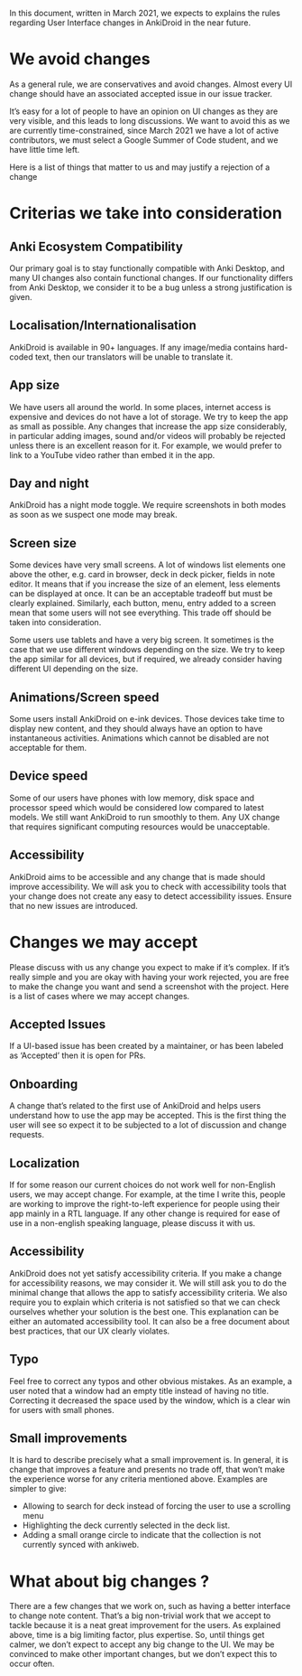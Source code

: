 In this document, written in March 2021, we expects to explains the rules regarding User Interface changes in AnkiDroid in the near future.

# We avoid changes
As a general rule, we are conservatives and avoid changes. Almost every UI change should have an associated accepted issue in our issue tracker.

It’s easy for a lot of people to have an opinion on UI changes as they are very visible, and this leads to long discussions. We want to avoid this as we are currently time-constrained, since March 2021 we have a lot of active contributors, we must select a Google Summer of Code student, and we have little time left.

Here is a list of things that matter to us and may justify a rejection of a change

# Criterias we take into consideration
## Anki Ecosystem Compatibility

Our primary goal is to stay functionally compatible with Anki Desktop, and many UI changes also contain functional changes. If our functionality differs from Anki Desktop, we consider it to be a bug unless a strong justification is given.

## Localisation/Internationalisation
AnkiDroid is available in 90+ languages. If any image/media contains hard-coded text, then our translators will be unable to translate it.

## App size
We have users all around the world. In some places, internet access is expensive and devices do not have a lot of storage. We try to keep the app as small as possible. Any changes that increase the app size considerably, in particular adding images, sound and/or videos will probably be rejected unless there is an excellent reason for it. For example, we would prefer to link to a YouTube video rather than embed it in the app.

## Day and night
AnkiDroid has a night mode toggle. We require screenshots in both modes as soon as we suspect one mode may break.

## Screen size
Some devices have very small screens. A lot of windows list elements one above the other, e.g. card in browser, deck in deck picker, fields in note editor. It means that if you increase the size of an element, less elements can be displayed at once. It can be an acceptable tradeoff but must be clearly explained.
Similarly, each button, menu, entry added to a screen mean that some users will not see everything. This trade off should be taken into consideration.

Some users use tablets and have a very big screen. It sometimes is the case that we use different windows depending on the size. We try to keep the app similar for all devices, but if required, we already consider having different UI depending on the size.

## Animations/Screen speed
Some users install AnkiDroid on e-ink devices. Those devices take time to display new content, and they should always have an option to have instantaneous activities. Animations which cannot be disabled are not acceptable for them. 

## Device speed
Some of our users have phones with low memory, disk space and processor speed which would be considered low compared to latest models. We still want AnkiDroid to run smoothly to them. Any UX change that requires significant computing resources would be unacceptable.

## Accessibility
AnkiDroid aims to be accessible and any change that is made should improve accessibility. We will ask you to check with accessibility tools that your change does not create any easy to detect accessibility issues. Ensure that no new issues are introduced.

# Changes we may accept

Please discuss with us any change you expect to make if it’s complex. If it’s really simple and you are okay with having your work rejected, you are free to make the change you want and send a screenshot with the project. Here is a list of cases where we may accept changes.

## Accepted Issues
If a UI-based issue has been created by a maintainer, or has been labeled as ‘Accepted’ then it is open for PRs.

## Onboarding
A change that’s related to the first use of AnkiDroid and helps users understand how to use the app may be accepted. This is the first thing the user will see so expect it to be subjected to a lot of discussion and change requests.

## Localization
If for some reason our current choices do not work well for non-English users, we may accept change. For example, at the time I write this, people are working to improve the right-to-left experience for people using their app mainly in a RTL language. 
If any other change is required for ease of use in a non-english speaking language, please discuss it with us.

## Accessibility
AnkiDroid does not yet satisfy accessibility criteria. If you make a change for accessibility reasons, we may consider it. We will still ask you to do the minimal change that allows the app to satisfy accessibility criteria. We also require you to explain which criteria is not satisfied so that we can check ourselves whether your solution is the best one. 
This explanation can be either an automated accessibility tool. It can also be a free document about best practices, that our UX clearly violates.

## Typo
Feel free to correct any typos and other obvious mistakes. As an example, a user noted that a window had an empty title instead of having no title. Correcting it decreased the space used by the window, which is a clear win for users with small phones. 

## Small improvements
It is hard to describe precisely what a small improvement is. In general, it is change that improves a feature and presents no trade off, that won’t make the experience worse for any criteria mentioned above. Examples are simpler to give:

* Allowing to search for deck instead of forcing the user to use a scrolling menu
* Highlighting the deck currently selected in the deck list.
* Adding a small orange circle to indicate that the collection is not currently synced with ankiweb.

# What about big changes ?
There are a few changes that we work on, such as having a better interface to change note content. That’s a big non-trivial work that we accept to tackle because it is a neat great improvement for the users. 
As explained above, time is a big limiting factor, plus expertise. So, until things get calmer, we don’t expect to accept any big change to the UI. We may be convinced to make other important changes, but we don’t expect this to occur often. 